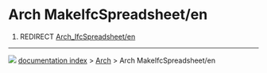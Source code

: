 # Arch MakeIfcSpreadsheet/en
1.  REDIRECT [Arch_IfcSpreadsheet/en](Arch_IfcSpreadsheet/en.md)



---
![](images/Button_right.svg) [documentation index](../README.md) > [Arch](Arch_Workbench.md) > Arch MakeIfcSpreadsheet/en
